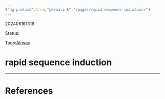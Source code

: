 ```yaml
---
{"dg-publish":true,"permalink":"/pages/rapid sequence induction/"}
---
```



202406161318

Status: 

Tags:[Airway](Airway)

# rapid sequence induction








___
# References